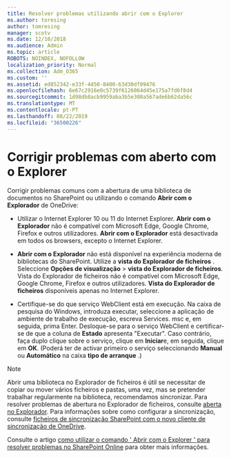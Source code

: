```yaml
---
title: Resolver problemas utilizando abrir com o Explorer
ms.author: toresing
author: tomresing
manager: scotv
ms.date: 12/10/2018
ms.audience: Admin
ms.topic: article
ROBOTS: NOINDEX, NOFOLLOW
localization_priority: Normal
ms.collection: Adm_O365
ms.custom: ''
ms.assetid: ed852342-e33f-4450-8400-63d30df09476
ms.openlocfilehash: 6e67c2916e0c5739f6126064d45e175a7fd6f8d4
ms.sourcegitcommit: 1d98db8acb9959aba3b5e308a567ade6b62da56c
ms.translationtype: MT
ms.contentlocale: pt-PT
ms.lasthandoff: 08/22/2019
ms.locfileid: "36500226"
---
```

# <a name="fix-problems-with-open-with-explorer"></a>Corrigir problemas com aberto com o Explorer

Corrigir problemas comuns com a abertura de uma biblioteca de documentos no SharePoint ou utilizando o comando **Abrir com o Explorador** de OneDrive: 
  
- Utilizar o Internet Explorer 10 ou 11 do Internet Explorer. **Abrir com o Explorador** não é compatível com Microsoft Edge, Google Chrome, Firefox e outros utilizadores. **Abrir com o Explorador** está desactivada em todos os browsers, excepto o Internet Explorer. 
    
- **Abrir com o Explorador** não está disponível na experiência moderna de bibliotecas do SharePoint. Utilize a **vista do Explorador de ficheiros** . Seleccione **Opções de visualização** \> **vista do Explorador de ficheiros**. Vista do Explorador de ficheiros não é compatível com Microsoft Edge, Google Chrome, Firefox e outros utilizadores. **Vista do Explorador de ficheiros** disponíveis apenas no Internet Explorer. 
    
- Certifique-se do que serviço WebClient está em execução. Na caixa de pesquisa do Windows, introduza executar, seleccione a aplicação de ambiente de trabalho de execução, escreva Services. msc e, em seguida, prima Enter. Desloque-se para o serviço WebClient e certificar-se de que a coluna de **Estado** apresenta "Executar". Caso contrário, faça duplo clique sobre o serviço, clique em **Iniciar**e, em seguida, clique em **OK**. (Poderá ter de activar primeiro o serviço seleccionando **Manual** ou **Automático** na caixa **tipo de arranque** .) 
    
> [!NOTE]
> Abrir uma biblioteca no Explorador de ficheiros é útil se necessitar de copiar ou mover vários ficheiros e pastas, uma vez, mas se pretender trabalhar regularmente na biblioteca, recomendamos sincronizar. Para resolver problemas de abertura no Explorador de ficheiros, consulte [aberta no Explorador](https://go.microsoft.com/fwlink/?linkid=871665). Para informações sobre como configurar a sincronização, consulte [ficheiros de sincronização SharePoint com o novo cliente de sincronização de OneDrive](https://go.microsoft.com/fwlink/?linkid=871666).
  
Consulte o artigo [como utilizar o comando ' Abrir com o Explorer ' para resolver problemas no SharePoint Online](https://support.office.com/article/How-to-use-the-Open-with-Explorer-command-to-troubleshoot-issues-in-SharePoint-Online-87155331-0c92-4224-a4c1-da5c21c4ade4) para obter mais informações. 
  

